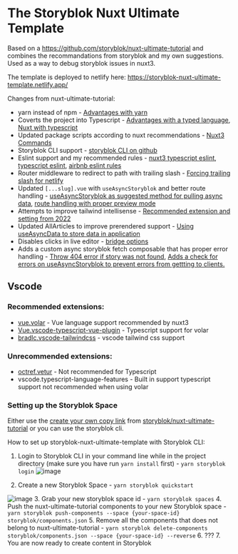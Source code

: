 # The Storyblok Nuxt Ultimate Template

Based on a https://github.com/storyblok/nuxt-ultimate-tutorial and combines the recommandations from storyblok and my own suggestions.
Used as a way to debug storyblok issues in nuxt3.

The template is deployed to netlify here: https://storyblok-nuxt-ultimate-template.netlify.app/

Changes from nuxt-ultimate-tutorial:
* yarn instead of npm - [Advantages with yarn](https://www.knowledgehut.com/blog/web-development/yarn-vs-npm#:~:text=What%20is%20the%20major%20difference%20between%20NPM%20and%20Yarn%3F)
* Coverts the project into Typescript - [Advantages with a typed language](https://garycordero1690.medium.com/loosely-typed-and-strongly-type-languages-550ce60b2739#:~:text=Strongly%20typed%20languages%20give%20more%20structure%20and%20safety%20to%20the%20program%20and%20many%20errors%20are%20caught%20during%20the%20compilation%20time.%20Making%20it%20easier%20to%20debug%20and%20test%20your%20code.), [Nuxt with typescript](https://nuxt.com/docs/guide/concepts/typescript)
* Updated package scripts according to nuxt recommendations - [Nuxt3 Commands](https://nuxt.com/docs/api/commands/add)
* Storyblok CLI support - [storyblok CLI on github](https://github.com/storyblok/storyblok-cli)
* Eslint support and my recommended rules - [nuxt3 typescript eslint](https://www.npmjs.com/package/@nuxtjs/eslint-config-typescript), [typescript eslint](@typescript-eslint/eslint-plugin), [airbnb eslint rules](eslint-config-airbnb-base)
* Router middleware to redirect to path with trailing slash - [Forcing trailing slash for netlify](https://dev.to/mornir/nuxt-netlify-and-the-trailing-slash-3gge)
* Updated `[...slug].vue` with `useAsyncStoryblok` and better route handling - [useAsyncStoryblok as suggested method for pulling async data](https://github.com/storyblok/storyblok-nuxt#:~:text=%3Cscript%20setup%3E%0A%20%20const%20story%20%3D%20await%20useAsyncStoryblok(%22vue%22%2C%20%7B%20version%3A%20%22draft%22%20%7D)%3B%0A%3C/script%3E%0A%0A%3Ctemplate%3E%0A%20%20%3CStoryblokComponent%20v%2Dif%3D%22story%22%20%3Ablok%3D%22story.content%22%20/%3E%0A%3C/template%3E), [route handling with proper preview mode](https://discord.com/channels/700316478792138842/1068125231845216256/1068186352312668210)
* Attempts to improve tailwind intellisense - [Recommended extension and setting from 2022](https://stackoverflow.com/questions/47607602/how-to-add-a-tailwind-css-rule-to-css-checker#:~:text=2022%2D05%20Update,my%20recommended%20approach.)
* Updated AllArticles to improve prerendered support - [Using useAsyncData to store data in application](https://nuxt.com/docs/api/composables/use-async-data)
* Disables clicks in live editor - [bridge options](https://www.storyblok.com/docs/Guides/storyblok-latest-js#:~:text=If%20you%20want%20to%20prevent%20the%20iframe%20events%2C%20like%20clicking%20on%20a%20link%2C%20to%20happen%2C%20you%20can%20set%20this%20option.)
* Adds a custom async storyblok fetch composable that has proper error handling - [Throw 404 error if story was not found](https://github.com/storyblok/storyblok-nuxt/pull/267), [Adds a check for errors on useAsyncStoryblok to prevent errors from gettting to clients.](https://github.com/storyblok/storyblok-nuxt/pull/259)

## Vscode
### Recommended extensions:
* [vue.volar](https://marketplace.visualstudio.com/items?itemName=Vue.volar) - Vue language support recommended by nuxt3
* [Vue.vscode-typescript-vue-plugin](https://marketplace.visualstudio.com/items?itemName=Vue.vscode-typescript-vue-plugin) - Typescript support for volar
* [bradlc.vscode-tailwindcss](https://marketplace.visualstudio.com/items?itemName=bradlc.vscode-tailwindcss) - vscode tailwind css support

### Unrecommended extensions:
* [octref.vetur](https://marketplace.visualstudio.com/items?itemName=octref.vetur) - Not recommended for Typescript
* vscode.typescript-language-features - Built in support typescript support not recommended when using volar

### Setting up the Storyblok Space
Either use the [create your own copy link](https://app.storyblok.com/#!/build/169999) from [storyblok/nuxt-ultimate-tutorial](https://github.com/storyblok/nuxt-ultimate-tutorial#:~:text=Branch%3A%20part%2D5-,Storyblok%20space%3A%20Create%20your%20own%20copy,-About) or you can use the storyblok cli.

How to set up storyblok-nuxt-ultimate-template with Storyblok CLI:
1. Login to Storyblok CLI in your command line while in the project directory (make sure you have run `yarn install` first) - `yarn storyblok login`
![image](https://user-images.githubusercontent.com/5083273/209108425-7cc108a5-35e8-4602-ba69-78e4a748979c.png)

2. Create a new Storyblok Space - `yarn storyblok quickstart`

![image](https://user-images.githubusercontent.com/5083273/215266135-11c86f60-ab7e-4abd-aafa-ab37f098246d.png)
3. Grab your new storyblok space id - `yarn storyblok spaces`
4. Push the nuxt-ultimate-tutorial components to your new Storyblok space - `yarn storyblok push-components --space {your-space-id} storyblok/components.json`
5. Remove all the components that does not belong to nuxt-ultimate-tutorial - `yarn storyblok delete-components storyblok/components.json --space {your-space-id} --reverse`
6. ???
7. You are now ready to create content in Storyblok

